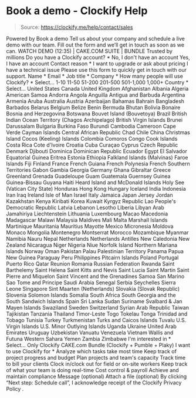 # Book a demo - Clockify Help

> Source: https://clockify.me/help/contact/sales

Powered by
Book a demo
Tell us about your company and schedule a live demo with our team.
Fill out the form and we’ll get in touch as soon as we can.
WATCH DEMO (12:35)
|
CAKE.COM SUITE
|
BUNDLE
Trusted by millions
Do you have a Clockify account? *
No, I don't have an account
Yes, I have an account
Contact reason *
I want to upgrade or ask about pricing
I have a technical issue
Please use
this form
to quickly get in touch with our support.
Name *
Email *
Job title *
Company *
How many people will use Clockify? *
Select...
1-10
11-50
51-200
201-500
501-1,000
1,000+
Country *
Select...
United States
Canada
United Kingdom
Afghanistan
Albania
Algeria
American Samoa
Andorra
Angola
Anguilla
Antigua and Barbuda
Argentina
Armenia
Aruba
Australia
Austria
Azerbaijan
Bahamas
Bahrain
Bangladesh
Barbados
Belarus
Belgium
Belize
Benin
Bermuda
Bhutan
Bolivia
Bonaire
Bosnia and Herzegovina
Botswana
Bouvet Island (Bouvetoya)
Brazil
British Indian Ocean Territory (Chagos Archipelago)
British Virgin Islands
Brunei Darussalam
Bulgaria
Burkina Faso
Burundi
Cambodia
Cameroon
Cape Verde
Cayman Islands
Central African Republic
Chad
Chile
China
Christmas Island
Cocos (Keeling) Islands
Colombia
Comoros
Congo
Cook Islands
Costa Rica
Cote d'Ivoire
Croatia
Cuba
Curaçao
Cyprus
Czech Republic
Denmark
Djibouti
Dominica
Dominican Republic
Ecuador
Egypt
El Salvador
Equatorial Guinea
Eritrea
Estonia
Ethiopia
Falkland Islands (Malvinas)
Faroe Islands
Fiji
Finland
France
French Guiana
French Polynesia
French Southern Territories
Gabon
Gambia
Georgia
Germany
Ghana
Gibraltar
Greece
Greenland
Grenada
Guadeloupe
Guam
Guatemala
Guernsey
Guinea
Guinea-Bissau
Guyana
Haiti
Heard Island and McDonald Islands
Holy See (Vatican City State)
Honduras
Hong Kong
Hungary
Iceland
India
Indonesia
Iran
Iraq
Ireland
Isle of Man
Israel
Italy
Jamaica
Japan
Jersey
Jordan
Kazakhstan
Kenya
Kiribati
Korea
Kuwait
Kyrgyz Republic
Lao People's Democratic Republic
Latvia
Lebanon
Lesotho
Liberia
Libyan Arab Jamahiriya
Liechtenstein
Lithuania
Luxembourg
Macao
Macedonia
Madagascar
Malawi
Malaysia
Maldives
Mali
Malta
Marshall Islands
Martinique
Mauritania
Mauritius
Mayotte
Mexico
Micronesia
Moldova
Monaco
Mongolia
Montenegro
Montserrat
Morocco
Mozambique
Myanmar
Namibia
Nauru
Nepal
Netherlands
Netherlands Antilles
New Caledonia
New Zealand
Nicaragua
Niger
Nigeria
Niue
Norfolk Island
Northern Mariana Islands
Norway
Oman
Pakistan
Palau
Palestinian Territory
Panama
Papua New Guinea
Paraguay
Peru
Philippines
Pitcairn Islands
Poland
Portugal
Puerto Rico
Qatar
Reunion
Romania
Russian Federation
Rwanda
Saint Barthelemy
Saint Helena
Saint Kitts and Nevis
Saint Lucia
Saint Martin
Saint Pierre and Miquelon
Saint Vincent and the Grenadines
Samoa
San Marino
Sao Tome and Principe
Saudi Arabia
Senegal
Serbia
Seychelles
Sierra Leone
Singapore
Sint Maarten (Netherlands)
Slovakia (Slovak Republic)
Slovenia
Solomon Islands
Somalia
South Africa
South Georgia and the South Sandwich Islands
Spain
Sri Lanka
Sudan
Suriname
Svalbard & Jan Mayen Islands
Swaziland
Sweden
Switzerland
Syrian Arab Republic
Taiwan
Tajikistan
Tanzania
Thailand
Timor-Leste
Togo
Tokelau
Tonga
Trinidad and Tobago
Tunisia
Turkey
Turkmenistan
Turks and Caicos Islands
Tuvalu
U.S. Virgin Islands
U.S. Minor Outlying Islands
Uganda
Ukraine
United Arab Emirates
Uruguay
Uzbekistan
Vanuatu
Venezuela
Vietnam
Wallis and Futuna
Western Sahara
Yemen
Zambia
Zimbabwe
I'm interested in *
Select...
Only Clockify
CAKE.com Bundle (Clockify + Pumble + Plaky)
I want to use Clockify for *
Analyze which tasks take most time
Keep track of project progress and budget
Plan projects and team's capacity
Track time to bill your clients
Clock in/clock out for field or on-site workers
Keep track of what your team is doing real-time
Cost control & payroll
Achieve and maintain compliance
Message (optional)
Attach a file (optional)
By clicking “Next step: Schedule call”, I acknowledge receipt of the Clockify
Privacy Policy
.